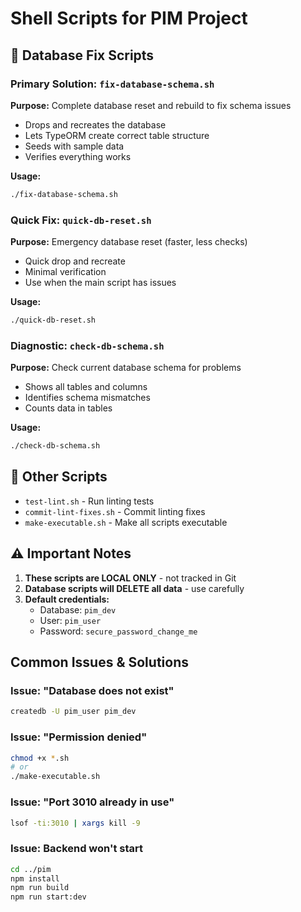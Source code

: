 # Shell Scripts for PIM Project

## 🚨 Database Fix Scripts

### Primary Solution: `fix-database-schema.sh`
**Purpose:** Complete database reset and rebuild to fix schema issues
- Drops and recreates the database
- Lets TypeORM create correct table structure
- Seeds with sample data
- Verifies everything works

**Usage:**
```bash
./fix-database-schema.sh
```

### Quick Fix: `quick-db-reset.sh`
**Purpose:** Emergency database reset (faster, less checks)
- Quick drop and recreate
- Minimal verification
- Use when the main script has issues

**Usage:**
```bash
./quick-db-reset.sh
```

### Diagnostic: `check-db-schema.sh`
**Purpose:** Check current database schema for problems
- Shows all tables and columns
- Identifies schema mismatches
- Counts data in tables

**Usage:**
```bash
./check-db-schema.sh
```

## 📝 Other Scripts

- `test-lint.sh` - Run linting tests
- `commit-lint-fixes.sh` - Commit linting fixes
- `make-executable.sh` - Make all scripts executable

## ⚠️ Important Notes

1. **These scripts are LOCAL ONLY** - not tracked in Git
2. **Database scripts will DELETE all data** - use carefully
3. **Default credentials:**
   - Database: `pim_dev`
   - User: `pim_user`
   - Password: `secure_password_change_me`

## Common Issues & Solutions

### Issue: "Database does not exist"
```bash
createdb -U pim_user pim_dev
```

### Issue: "Permission denied"
```bash
chmod +x *.sh
# or
./make-executable.sh
```

### Issue: "Port 3010 already in use"
```bash
lsof -ti:3010 | xargs kill -9
```

### Issue: Backend won't start
```bash
cd ../pim
npm install
npm run build
npm run start:dev
```

